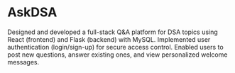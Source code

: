 # AskDSA
Designed and developed a full-stack Q&amp;A platform for DSA topics using React (frontend) and Flask (backend) with  MySQL.  Implemented user authentication (login/sign-up) for secure access control.  Enabled users to post new questions, answer existing ones, and view personalized welcome messages.  
